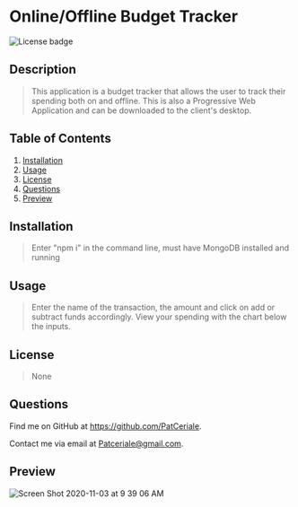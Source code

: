 # **Online/Offline Budget Tracker**

![License badge](https://img.shields.io/badge/license-None-success)

## **Description**

> This application is a budget tracker that allows the user to track their spending both on and offline. This is also a Progressive Web Application and can be downloaded to the client's desktop.

## **Table of Contents**

1. [Installation](#installation)
1. [Usage](#usage)
1. [License](#license)
1. [Questions](#questions)
1. [Preview](#preview)

## **Installation**

> Enter "npm i" in the command line, must have MongoDB installed and running

## **Usage**

> Enter the name of the transaction, the amount and click on add or subtract funds accordingly. View your spending with the chart below the inputs.

## **License**

> None

## **Questions**

Find me on GitHub at https://github.com/PatCeriale.

Contact me via email at Patceriale@gmail.com.

## **Preview**

![Screen Shot 2020-11-03 at 9 39 06 AM](https://user-images.githubusercontent.com/68709356/98020899-750e6e00-1db8-11eb-9d76-561bc0acaea0.png)
